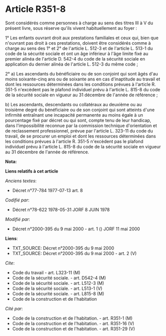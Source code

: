 # Article R351-8

Sont considérés comme personnes à charge au sens des titres III à V du présent livre, sous réserve qu'ils vivent
habituellement au foyer :

1° Les enfants ouvrant droit aux prestations familiales et ceux qui, bien que n'ouvrant pas droit à ces prestations, doivent
être considérés comme à charge au sens des 1° et 2° de l'article L. 512-3 et de l'article L. 513-1 du code de la sécurité
sociale et ont un âge inférieur à l'âge limite fixé au premier alinéa de l'article D. 542-4 du code de la sécurité sociale en
application du dernier alinéa de l'article L. 512-3 du même code ;

2° a) Les ascendants du bénéficiaire ou de son conjoint qui sont âgés d'au moins soixante-cinq ans ou de soixante ans en cas
d'inaptitude au travail et dont les ressources déterminées dans les conditions prévues à l'article R. 351-5 n'excèdent pas le
plafond individuel prévu à l'article L. 815-8 du code de la sécurité sociale en vigueur au 31 décembre de l'année de
référence ;

b) Les ascendants, descendants ou collatéraux au deuxième ou au troisième degré du bénéficiaire ou de son conjoint qui sont
atteints d'une infirmité entraînant une incapacité permanente au moins égale à un pourcentage fixé par décret ou qui sont,
compte tenu de leur handicap, dans l'impossibilité reconnue par la commission technique d'orientation et de reclassement
professionnel, prévue par l'article L. 323-11 du code du travail, de se procurer un emploi et dont les ressources déterminées
dans les conditions prévues à l'article R. 351-5 n'excèdent pas le plafond individuel prévu à l'article L. 815-8 du code de
la sécurité sociale en vigueur au 31 décembre de l'année de référence.

**Nota:**



**Liens relatifs à cet article**

_Anciens textes_:

  - Décret n°77-784 1977-07-13 art. 8

_Codifié par_:

  - Décret n°78-622 1978-05-31 JORF 8 JUIN 1978

_Modifié par_:

  - Décret n°2000-395 du 9 mai 2000 - art. 1 () JORF 11 mai 2000

**Liens**:

  - TXT_SOURCE: Décret n°2000-395 du 9 mai 2000
  - TXT_SOURCE: Décret n°2000-395 du 9 mai 2000 - art. 2 (V)

_Cite_:

  - Code du travail - art. L323-11 (M)
  - Code de la sécurité sociale. - art. D542-4 (M)
  - Code de la sécurité sociale. - art. L512-3 (M)
  - Code de la sécurité sociale. - art. L513-1 (V)
  - Code de la sécurité sociale. - art. L815-8 (M)
  - Code de la construction et de l'habitation

_Cité par_:

  - Code de la construction et de l'habitation. - art. R351-1 (M)
  - Code de la construction et de l'habitation. - art. R351-16 (V)
  - Code de la construction et de l'habitation. - art. R351-29 (V)
